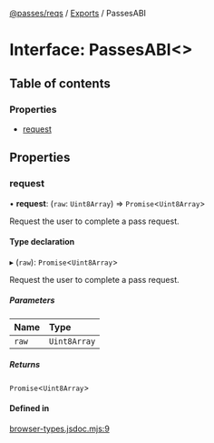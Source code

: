 [@passes/reqs](../README.md) / [Exports](../modules.md) / PassesABI

# Interface: PassesABI\<\>

## Table of contents

### Properties

- [request](PassesABI.md#request)

## Properties

### request

• **request**: (`raw`: `Uint8Array`) => `Promise`\<`Uint8Array`\>

Request the user to complete a pass request.

#### Type declaration

▸ (`raw`): `Promise`\<`Uint8Array`\>

Request the user to complete a pass request.

##### Parameters

| Name | Type |
| :------ | :------ |
| `raw` | `Uint8Array` |

##### Returns

`Promise`\<`Uint8Array`\>

#### Defined in

[browser-types.jsdoc.mjs:9](https://github.com/passes-org/passes/blob/d32fb4d/packages/reqs/src/browser-types.jsdoc.mjs#L9)

